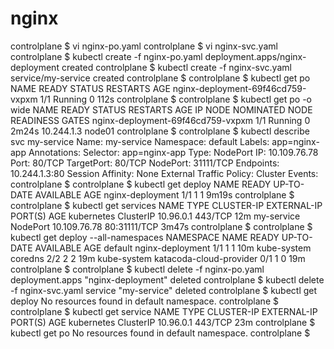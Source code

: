 # nginx

controlplane $ vi nginx-po.yaml
controlplane $ vi nginx-svc.yaml
controlplane $ kubectl create -f nginx-po.yaml
deployment.apps/nginx-deployment created
controlplane $ kubectl create -f nginx-svc.yaml
service/my-service created
controlplane $ 
controlplane $ kubectl get po
NAME                                READY   STATUS    RESTARTS   AGE
nginx-deployment-69f46cd759-vxpxm   1/1     Running   0          112s
controlplane $ 
controlplane $ kubectl get po -o wide
NAME                                READY   STATUS    RESTARTS   AGE     IP           NODE     NOMINATED NODE   READINESS GATES
nginx-deployment-69f46cd759-vxpxm   1/1     Running   0          2m24s   10.244.1.3   node01   <none>           <none>
controlplane $
controlplane $ kubectl describe svc my-service
Name:                     my-service
Namespace:                default
Labels:                   app=nginx-app
Annotations:              <none>
Selector:                 app=nginx-app
Type:                     NodePort
IP:                       10.109.76.78
Port:                     <unset>  80/TCP
TargetPort:               80/TCP
NodePort:                 <unset>  31111/TCP
Endpoints:                10.244.1.3:80
Session Affinity:         None
External Traffic Policy:  Cluster
Events:                   <none>
controlplane $ 
controlplane $ kubectl get deploy
NAME               READY   UP-TO-DATE   AVAILABLE   AGE
nginx-deployment   1/1     1            1           9m19s
controlplane $ 
controlplane $ kubectl get services
NAME         TYPE        CLUSTER-IP     EXTERNAL-IP   PORT(S)        AGE
kubernetes   ClusterIP   10.96.0.1      <none>        443/TCP        12m
my-service   NodePort    10.109.76.78   <none>        80:31111/TCP   3m47s
controlplane $ 
controlplane $ kubectl get deploy --all-namespaces
NAMESPACE     NAME                      READY   UP-TO-DATE   AVAILABLE   AGE
default       nginx-deployment          1/1     1            1           10m
kube-system   coredns                   2/2     2            2           19m
kube-system   katacoda-cloud-provider   0/1     1            0           19m
controlplane $ 
controlplane $ kubectl delete -f nginx-po.yaml
deployment.apps "nginx-deployment" deleted
controlplane $ kubectl delete -f nginx-svc.yaml
service "my-service" deleted
controlplane $ kubectl get deploy
No resources found in default namespace.
controlplane $ 
controlplane $ kubectl get service
NAME         TYPE        CLUSTER-IP   EXTERNAL-IP   PORT(S)   AGE
kubernetes   ClusterIP   10.96.0.1    <none>        443/TCP   23m
controlplane $ kubectl get po
No resources found in default namespace.
controlplane $ 
